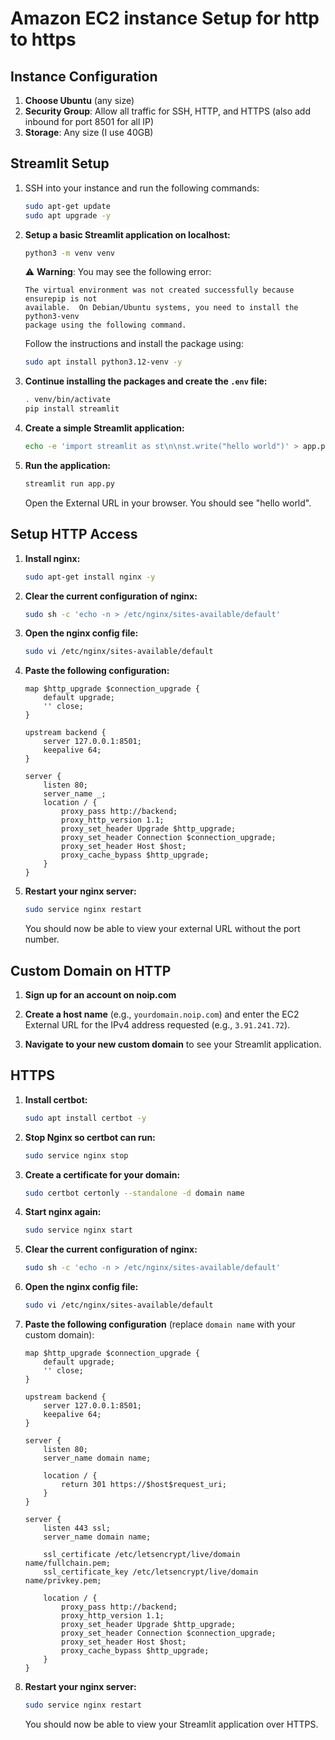 # Amazon EC2 instance Setup for http to https

## Instance Configuration
1. **Choose Ubuntu** (any size)
2. **Security Group**: Allow all traffic for SSH, HTTP, and HTTPS (also add inbound for port 8501 for all IP)
3. **Storage**: Any size (I use 40GB)

## Streamlit Setup

1. SSH into your instance and run the following commands:

    ```bash
    sudo apt-get update
    sudo apt upgrade -y
    ```

2. **Setup a basic Streamlit application on localhost:**

    ```bash
    python3 -m venv venv
    ```

    ⚠️ **Warning**: You may see the following error:

    ```
    The virtual environment was not created successfully because ensurepip is not
    available.  On Debian/Ubuntu systems, you need to install the python3-venv
    package using the following command.
    ```

    Follow the instructions and install the package using:

    ```bash
    sudo apt install python3.12-venv -y
    ```

3. **Continue installing the packages and create the `.env` file:**

    ```bash
    . venv/bin/activate
    pip install streamlit
    ```

4. **Create a simple Streamlit application:**

    ```bash
    echo -e 'import streamlit as st\n\nst.write("hello world")' > app.py
    ```

5. **Run the application:**

    ```bash
    streamlit run app.py
    ```

    Open the External URL in your browser. You should see "hello world".

## Setup HTTP Access

1. **Install nginx:**

    ```bash
    sudo apt-get install nginx -y
    ```

2. **Clear the current configuration of nginx:**

    ```bash
    sudo sh -c 'echo -n > /etc/nginx/sites-available/default'
    ```

3. **Open the nginx config file:**

    ```bash
    sudo vi /etc/nginx/sites-available/default
    ```

4. **Paste the following configuration:**

    ```nginx
    map $http_upgrade $connection_upgrade {
        default upgrade;
        '' close;
    }

    upstream backend {
        server 127.0.0.1:8501;
        keepalive 64;
    }

    server {
        listen 80;
        server_name _;
        location / {
            proxy_pass http://backend;
            proxy_http_version 1.1;
            proxy_set_header Upgrade $http_upgrade;
            proxy_set_header Connection $connection_upgrade;
            proxy_set_header Host $host;
            proxy_cache_bypass $http_upgrade;
        }
    }
    ```

5. **Restart your nginx server:**

    ```bash
    sudo service nginx restart
    ```

    You should now be able to view your external URL without the port number.

## Custom Domain on HTTP

1. **Sign up for an account on noip.com**

2. **Create a host name** (e.g., `yourdomain.noip.com`) and enter the EC2 External URL for the IPv4 address requested (e.g., `3.91.241.72`).

3. **Navigate to your new custom domain** to see your Streamlit application.

## HTTPS

1. **Install certbot:**

    ```bash
    sudo apt install certbot -y
    ```

2. **Stop Nginx so certbot can run:**

    ```bash
    sudo service nginx stop
    ```

3. **Create a certificate for your domain:**

    ```bash
    sudo certbot certonly --standalone -d domain name
    ```

4. **Start nginx again:**

    ```bash
    sudo service nginx start
    ```

5. **Clear the current configuration of nginx:**

    ```bash
    sudo sh -c 'echo -n > /etc/nginx/sites-available/default'
    ```

6. **Open the nginx config file:**

    ```bash
    sudo vi /etc/nginx/sites-available/default
    ```

7. **Paste the following configuration** (replace `domain name` with your custom domain):

    ```nginx
    map $http_upgrade $connection_upgrade {
        default upgrade;
        '' close;
    }

    upstream backend {
        server 127.0.0.1:8501;
        keepalive 64;
    }

    server {
        listen 80;
        server_name domain name;

        location / {
            return 301 https://$host$request_uri;
        }
    }

    server {
        listen 443 ssl;
        server_name domain name;

        ssl_certificate /etc/letsencrypt/live/domain name/fullchain.pem;
        ssl_certificate_key /etc/letsencrypt/live/domain name/privkey.pem;

        location / {
            proxy_pass http://backend;
            proxy_http_version 1.1;
            proxy_set_header Upgrade $http_upgrade;
            proxy_set_header Connection $connection_upgrade;
            proxy_set_header Host $host;
            proxy_cache_bypass $http_upgrade;
        }
    }
    ```

8. **Restart your nginx server:**

    ```bash
    sudo service nginx restart
    ```

    You should now be able to view your Streamlit application over HTTPS.
